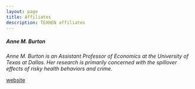 ```yaml
---
layout: page
title: Affiliates
description: TEXHEN affiliates
---
```




##### Anne M. Burton
*Anne M. Burton is an Assistant Professor of Economics at the University of Texas at Dallas. Her research is primarily concerned with the spillover effects of risky health behaviors and crime.*

[website](https://annemburton.com)


<!-- Note: this is how to write a comment in HTML. Everything in here won't show up on your webpage.-->

<!--
To increase the size of the title, use fewer # in front of the paper title.
To decrease the size of the title, use more #. 
To remove the italics, remove the * before and after the description
To remove the underline from the title, remove the <u> tags (<u> and </u>)
-->
